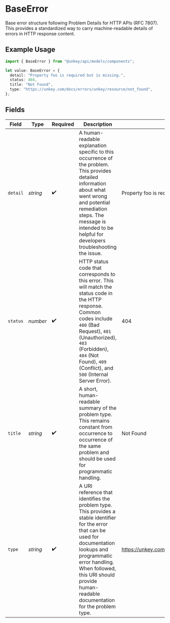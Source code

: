 # BaseError

Base error structure following Problem Details for HTTP APIs (RFC 7807). This provides a standardized way to carry machine-readable details of errors in HTTP response content.

## Example Usage

```typescript
import { BaseError } from "@unkey/api/models/components";

let value: BaseError = {
  detail: "Property foo is required but is missing.",
  status: 404,
  title: "Not Found",
  type: "https://unkey.com/docs/errors/unkey/resource/not_found",
};
```

## Fields

| Field                                                                                                                                                                                                                                                                   | Type                                                                                                                                                                                                                                                                    | Required                                                                                                                                                                                                                                                                | Description                                                                                                                                                                                                                                                             | Example                                                                                                                                                                                                                                                                 |
| ----------------------------------------------------------------------------------------------------------------------------------------------------------------------------------------------------------------------------------------------------------------------- | ----------------------------------------------------------------------------------------------------------------------------------------------------------------------------------------------------------------------------------------------------------------------- | ----------------------------------------------------------------------------------------------------------------------------------------------------------------------------------------------------------------------------------------------------------------------- | ----------------------------------------------------------------------------------------------------------------------------------------------------------------------------------------------------------------------------------------------------------------------- | ----------------------------------------------------------------------------------------------------------------------------------------------------------------------------------------------------------------------------------------------------------------------- |
| `detail`                                                                                                                                                                                                                                                                | *string*                                                                                                                                                                                                                                                                | :heavy_check_mark:                                                                                                                                                                                                                                                      | A human-readable explanation specific to this occurrence of the problem. This provides detailed information about what went wrong and potential remediation steps. The message is intended to be helpful for developers troubleshooting the issue.                      | Property foo is required but is missing.                                                                                                                                                                                                                                |
| `status`                                                                                                                                                                                                                                                                | *number*                                                                                                                                                                                                                                                                | :heavy_check_mark:                                                                                                                                                                                                                                                      | HTTP status code that corresponds to this error. This will match the status code in the HTTP response. Common codes include `400` (Bad Request), `401` (Unauthorized), `403` (Forbidden), `404` (Not Found), `409` (Conflict), and `500` (Internal Server Error).       | 404                                                                                                                                                                                                                                                                     |
| `title`                                                                                                                                                                                                                                                                 | *string*                                                                                                                                                                                                                                                                | :heavy_check_mark:                                                                                                                                                                                                                                                      | A short, human-readable summary of the problem type. This remains constant from occurrence to occurrence of the same problem and should be used for programmatic handling.                                                                                              | Not Found                                                                                                                                                                                                                                                               |
| `type`                                                                                                                                                                                                                                                                  | *string*                                                                                                                                                                                                                                                                | :heavy_check_mark:                                                                                                                                                                                                                                                      | A URI reference that identifies the problem type. This provides a stable identifier for the error that can be used for documentation lookups and programmatic error handling. When followed, this URI should provide human-readable documentation for the problem type. | https://unkey.com/docs/errors/unkey/resource/not_found                                                                                                                                                                                                                  |